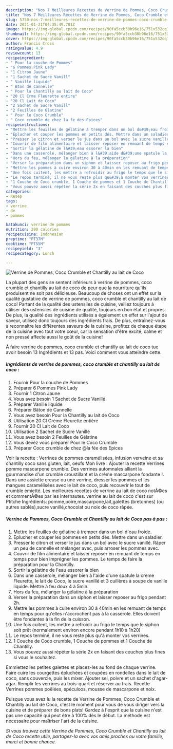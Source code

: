 ```yaml
---
description: "Nos 7 Meilleures Recettes de Verrine de Pommes, Coco Crumble et Chantilly au lait de Coco"
title: "Nos 7 Meilleures Recettes de Verrine de Pommes, Coco Crumble et Chantilly au lait de Coco"
slug: 5750-nos-7-meilleures-recettes-de-verrine-de-pommes-coco-crumble-et-chantilly-au-lait-de-coco
date: 2021-01-21T04:35:49.701Z
image: https://img-global.cpcdn.com/recipes/90fa5ccb30b96e16/751x532cq70/verrine-de-pommes-coco-crumble-et-chantilly-au-lait-de-coco-photo-principale-de-la-recette.jpg
thumbnail: https://img-global.cpcdn.com/recipes/90fa5ccb30b96e16/751x532cq70/verrine-de-pommes-coco-crumble-et-chantilly-au-lait-de-coco-photo-principale-de-la-recette.jpg
cover: https://img-global.cpcdn.com/recipes/90fa5ccb30b96e16/751x532cq70/verrine-de-pommes-coco-crumble-et-chantilly-au-lait-de-coco-photo-principale-de-la-recette.jpg
author: Francis Cross
ratingvalue: 4.9
reviewcount: 13
recipeingredient:
- " Pour la couche de Pommes"
- "6 Pommes Pink Lady"
- "1 Citron Jaune"
- "1 Sachet de Sucre Vanill"
- " Vanille liquide"
- " Bton de Cannelle"
- " Pour la Chantilly au lait de Coco"
- "20 Cl Crme Fleurette entire"
- "20 Cl Lait de Coco"
- "2 Sachet de Sucre Vanill"
- "2 Feuilles de Glatine"
- " Pour le Coco Crumble"
- " Coco crumble de chez la fe des Epices"
recipeinstructions:
- "Mettre les feuilles de gélatine à tremper dans un bol d&#39;eau froide."
- "Eplucher et couper les pommes en petits dés. Mettre dans un saladier."
- "Presser le citron et verser le jus dans un bol avec le sucre vanillé. Râper un peu de cannelle et mélanger avec, puis arroser les pommes avec."
- "Couvrir de film alimentaire et laisser reposer en remuant de temps en temps pour bien imprégner les pommes. Le temps de faire la préparation pour la Chantilly."
- "Sortir la gélatine de l&#39;eau essorer la bien"
- "Dans une casserole, mélanger bien à l&#39;aide d&#39;une spatule la crème Fleurette, le lait de Coco, le sucre vanillé et 3 cuillères à soupe de vanille liquide. Mettre à feu doux 4 à 5min."
- "Hors du feu, mélanger la gélatine à la préparation"
- "Verser la préparation dans un siphon et laisser reposer au frigo pendant 2h."
- "Mettre les pommes à cuire environ 30 à 40min en les remuant de temps en temps pour qu&#39;elles n&#39;accrochent pas à la casserole. Elles doivent être fondantes à la fin de la cuisson."
- "Une fois cuitent, les mettre a refroidir au frigo le temps que le siphon soit prêt (normalement environ encore pendant 1h10 à 1h20)"
- "Le repos terminé, il ne vous reste plus qu&#39;à monter vos verrines."
- "1 Couche de Coco crumble, 1 Couche de pommes et 1 Couche de Chantilly."
- "Vous pouvez aussi répéter la série 2x en faisant des couches plus fines si vous le souhaitez."
categories:
- Resep
tags:
- verrine
- de
- pommes

katakunci: verrine de pommes 
nutrition: 290 calories
recipecuisine: Indonesian
preptime: "PT37M"
cooktime: "PT55M"
recipeyield: "3"
recipecategory: Lunch

---
```



![Verrine de Pommes, Coco Crumble et Chantilly au lait de Coco](https://img-global.cpcdn.com/recipes/90fa5ccb30b96e16/751x532cq70/verrine-de-pommes-coco-crumble-et-chantilly-au-lait-de-coco-photo-principale-de-la-recette.jpg)

La plupart des gens se sentent inférieurs à verrine de pommes, coco crumble et chantilly au lait de coco de peur que la nourriture qu'ils produisent ne soit pas délicieuse. Beaucoup de choses ont un effet sur la qualité gustative de verrine de pommes, coco crumble et chantilly au lait de coco! Partant de la qualité des ustensiles de cuisine, veillez toujours à utiliser des ustensiles de cuisine de qualité, toujours en bon état et propres. De plus, la qualité des ingrédients utilisés a également un effet sur l'ajout de saveur, utilisez donc toujours des ingrédients frais. De plus, entraînez-vous à reconnaître les différentes saveurs de la cuisine, profitez de chaque étape de la cuisine avec tout votre cœur, car la sensation d'être excité, calme et non pressé affecte aussi le goût de la cuisine!

<!--inarticleads1-->

À faire verrine de pommes, coco crumble et chantilly au lait de coco tue avoir besoin 13 Ingrédients et 13 pas. Voici comment vous atteindre cette.

##### Ingrédients de verrine de pommes, coco crumble et chantilly au lait de coco :

1. Fournir  Pour la couche de Pommes
1. Préparer 6 Pommes Pink Lady
1. Fournir 1 Citron Jaune
1. Vous avez besoin 1 Sachet de Sucre Vanillé
1. Préparer  Vanille liquide
1. Préparer  Bâton de Cannelle
1. Vous avez besoin  Pour la Chantilly au lait de Coco
1. Utilisation 20 Cl Crème Fleurette entière
1. Fournir 20 Cl Lait de Coco
1. Utilisation 2 Sachet de Sucre Vanillé
1. Vous avez besoin 2 Feuilles de Gélatine
1. Vous devez vous préparer  Pour le Coco Crumble
1. Préparer  Coco crumble de chez @la fée des Epices


Voir la recette : Verrines de pommes caramélisées, infusion verveine et sa chantilly coco sans gluten, lait, oeufs Mon livre : Ajouter la recette Verrines pomme mascarpone crumble. Des verrines automnales alliant la gourmandise d&#39;un crumble croustillant et la crème mascarpone fondante !. Dans une assiette creuse ou une verrine, dresser les pommes et les mangues caramélisées avec le lait de coco, puis recouvrir le tout de crumble émietté. Les meilleures recettes de verrine au lait de coco notÃ©es et commentÃ©es par les internautes. verrine au lait de coco c&#39;est sur Ptitche Ingrédients: pomme,poire,mascarpone,lait,galettes (bretonnes) (ou autres sablés),sucre vanillé,chocolat ou noix de coco râpée. 

<!--inarticleads2-->

##### Verrine de Pommes, Coco Crumble et Chantilly au lait de Coco pas à pas :

1. Mettre les feuilles de gélatine à tremper dans un bol d&#39;eau froide.
1. Eplucher et couper les pommes en petits dés. Mettre dans un saladier.
1. Presser le citron et verser le jus dans un bol avec le sucre vanillé. Râper un peu de cannelle et mélanger avec, puis arroser les pommes avec.
1. Couvrir de film alimentaire et laisser reposer en remuant de temps en temps pour bien imprégner les pommes. Le temps de faire la préparation pour la Chantilly.
1. Sortir la gélatine de l&#39;eau essorer la bien
1. Dans une casserole, mélanger bien à l&#39;aide d&#39;une spatule la crème Fleurette, le lait de Coco, le sucre vanillé et 3 cuillères à soupe de vanille liquide. Mettre à feu doux 4 à 5min.
1. Hors du feu, mélanger la gélatine à la préparation
1. Verser la préparation dans un siphon et laisser reposer au frigo pendant 2h.
1. Mettre les pommes à cuire environ 30 à 40min en les remuant de temps en temps pour qu&#39;elles n&#39;accrochent pas à la casserole. Elles doivent être fondantes à la fin de la cuisson.
1. Une fois cuitent, les mettre a refroidir au frigo le temps que le siphon soit prêt (normalement environ encore pendant 1h10 à 1h20)
1. Le repos terminé, il ne vous reste plus qu&#39;à monter vos verrines.
1. 1 Couche de Coco crumble, 1 Couche de pommes et 1 Couche de Chantilly.
1. Vous pouvez aussi répéter la série 2x en faisant des couches plus fines si vous le souhaitez.


Emmiettez les petites galettes et placez-les au fond de chaque verrine. Faire cuire les courgettes épluchées et coupées en rondelles dans le lait de coco, sans couvercle, puis les mixer. Ajouter sel, poivre et un sachet d&#39;agar-agar. Remplir les verrines au trois-quart et réserver au frais. Recette Verrines pommes poêlées, spéculoos, mousse de mascarpone et noix. 

<!--inarticleads1-->

<p>
Puisque vous avez lu la recette de Verrine de Pommes, Coco Crumble et Chantilly au lait de Coco, c'est le moment pour vous de vous diriger vers la cuisine et de préparer de bons plats! Gardez à l'esprit que la cuisine n'est pas une capacité qui peut être à 100% dès le début. La méthode est nécessaire pour maîtriser l'art de la cuisine.
</p>

<p>
<i>Si vous trouvez cette Verrine de Pommes, Coco Crumble et Chantilly au lait de Coco recette utile, partagez-la avec vos amis proches ou votre famille, merci et bonne chance.</i>
</p>
